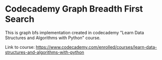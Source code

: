 # Codecademy Graph Breadth First Search

This is graph bfs implementation created in codecademy "Learn Data Structures and Algorithms with Python" course.

Link to course: https://www.codecademy.com/enrolled/courses/learn-data-structures-and-algorithms-with-python
